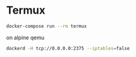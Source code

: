 # Termux

```sh
docker-compose run --rm termux
```

on alpine qemu

```sh
dockerd -H tcp://0.0.0.0:2375 --iptables=false
```
